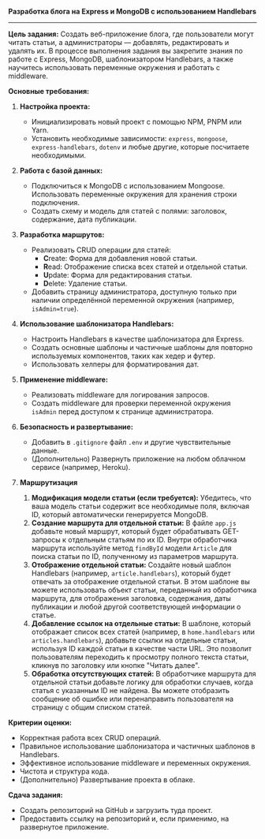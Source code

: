 **Разработка блога на Express и MongoDB с использованием Handlebars**

---

**Цель задания:** Создать веб-приложение блога, где пользователи могут читать статьи, а администраторы — добавлять, редактировать и удалять их. В процессе выполнения задания вы закрепите знания по работе с Express, MongoDB, шаблонизатором Handlebars, а также научитесь использовать переменные окружения и работать с middleware.

**Основные требования:**

1. **Настройка проекта:**

    - Инициализировать новый проект с помощью NPM, PNPM или Yarn.
    - Установить необходимые зависимости: `express`, `mongoose`, `express-handlebars`, `dotenv` и любые другие, которые посчитаете необходимыми.

2. **Работа с базой данных:**

    - Подключиться к MongoDB с использованием Mongoose. Использовать переменные окружения для хранения строки подключения.
    - Создать схему и модель для статей с полями: заголовок, содержание, дата публикации.

3. **Разработка маршрутов:**

    - Реализовать CRUD операции для статей:
        - **C**reate: Форма для добавления новой статьи.
        - **R**ead: Отображение списка всех статей и отдельной статьи.
        - **U**pdate: Форма для редактирования статьи.
        - **D**elete: Удаление статьи.
    - Добавить страницу администратора, доступную только при наличии определённой переменной окружения (например, `isAdmin=true`).

4. **Использование шаблонизатора Handlebars:**

    - Настроить Handlebars в качестве шаблонизатора для Express.
    - Создать основные шаблоны и частичные шаблоны для повторно используемых компонентов, таких как хедер и футер.
    - Использовать хелперы для форматирования дат.

5. **Применение middleware:**

    - Реализовать middleware для логирования запросов.
    - Создать middleware для проверки переменной окружения `isAdmin` перед доступом к странице администратора.

6. **Безопасность и развертывание:**

    - Добавить в `.gitignore` файл `.env` и другие чувствительные данные.
    - (Дополнительно) Развернуть приложение на любом облачном сервисе (например, Heroku).

7. **Маршрутизация**

    1. **Модификация модели статьи (если требуется):** Убедитесь, что ваша модель статьи содержит все необходимые поля, включая ID, который автоматически генерируется MongoDB.
    2. **Создание маршрута для отдельной статьи:** В файле `app.js` добавьте новый маршрут, который будет обрабатывать GET-запросы к отдельным статьям по их ID. Внутри обработчика маршрута используйте метод `findById` модели `Article` для поиска статьи по ID, полученному из параметров маршрута.
    3. **Отображение отдельной статьи:** Создайте новый шаблон Handlebars (например, `article.handlebars`), который будет отвечать за отображение отдельной статьи. В этом шаблоне вы можете использовать объект статьи, переданный из обработчика маршрута, для отображения заголовка, содержания, даты публикации и любой другой соответствующей информации о статье.
    4. **Добавление ссылок на отдельные статьи:** В шаблоне, который отображает список всех статей (например, в `home.handlebars` или `articles.handlebars`), добавьте ссылки на отдельные статьи, используя ID каждой статьи в качестве части URL. Это позволит пользователям переходить к просмотру полного текста статьи, кликнув по заголовку или кнопке "Читать далее".
    5. **Обработка отсутствующих статей:** В обработчике маршрута для отдельной статьи добавьте логику для обработки случаев, когда статья с указанным ID не найдена. Вы можете отобразить сообщение об ошибке или перенаправить пользователя на страницу с общим списком статей.

**Критерии оценки:**

-   Корректная работа всех CRUD операций.
-   Правильное использование шаблонизатора и частичных шаблонов в Handlebars.
-   Эффективное использование middleware и переменных окружения.
-   Чистота и структура кода.
-   (Дополнительно) Развертывание проекта в облаке.

**Сдача задания:**

-   Создать репозиторий на GitHub и загрузить туда проект.
-   Предоставить ссылку на репозиторий и, если применимо, на развернутое приложение.
